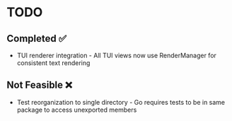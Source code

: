 # TODO

## Completed ✅
- TUI renderer integration - All TUI views now use RenderManager for consistent text rendering

## Not Feasible ❌
- Test reorganization to single directory - Go requires tests to be in same package to access unexported members
